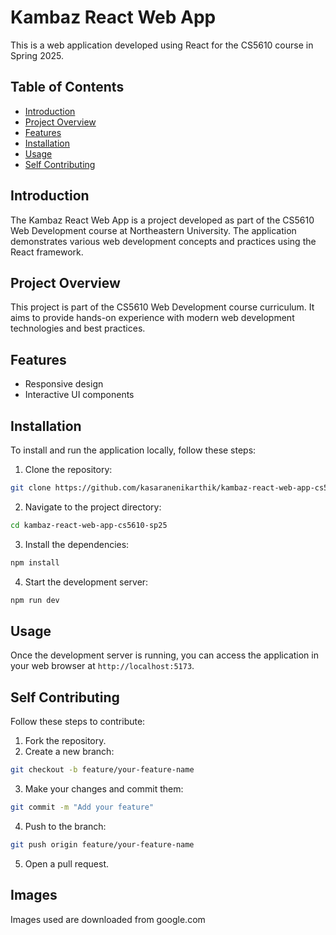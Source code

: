 # Kambaz React Web App

This is a web application developed using React for the CS5610 course in Spring 2025.

## Table of Contents
- [Introduction](#introduction)
- [Project Overview](#project-overview)
- [Features](#features)
- [Installation](#installation)
- [Usage](#usage)
- [Self Contributing](#contributing)

## Introduction
The Kambaz React Web App is a project developed as part of the CS5610 Web Development course at Northeastern University. The application demonstrates various web development concepts and practices using the React framework.

## Project Overview
This project is part of the CS5610 Web Development course curriculum. It aims to provide hands-on experience with modern web development technologies and best practices.

## Features
- Responsive design
- Interactive UI components

## Installation
To install and run the application locally, follow these steps:

1. Clone the repository:
  ```bash
  git clone https://github.com/kasaranenikarthik/kambaz-react-web-app-cs5610-sp25.git
  ```
2. Navigate to the project directory:
  ```bash
  cd kambaz-react-web-app-cs5610-sp25
  ```
3. Install the dependencies:
  ```bash
  npm install
  ```
4. Start the development server:
  ```bash
  npm run dev
  ```

## Usage
Once the development server is running, you can access the application in your web browser at `http://localhost:5173`.

## Self Contributing
Follow these steps to contribute:

1. Fork the repository.
2. Create a new branch:
  ```bash
  git checkout -b feature/your-feature-name
  ```
3. Make your changes and commit them:
  ```bash
  git commit -m "Add your feature"
  ```
4. Push to the branch:
  ```bash
  git push origin feature/your-feature-name
  ```
5. Open a pull request.

## Images
Images used are downloaded from google.com